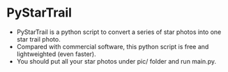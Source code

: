 # PyStarTrail
* PyStarTrail is a python script to convert a series of star photos into one star trail photo.
* Compared with commercial software, this python script is free and lightweighted (even faster).
* You should put all your star photos under pic/ folder and run main.py.
